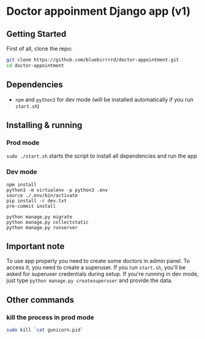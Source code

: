 # Doctor appoinment Django app (v1)


## Getting Started

First of all, clone the repo:

```bash
git clone https://github.com/bluebirrrrd/doctor-appointment.git
cd doctor-appointment
```

## Dependencies
* `npm` and `python3` for dev mode (will be installed automatically if you run `start.sh`)

## Installing & running

### Prod mode
`sudo ./start.sh` starts the script to install all dependencies and run the app

### Dev mode
```
npm install
python3 -m virtualenv -p python3 .env
source ./.env/bin/activate
pip install -r dev.txt
pre-commit install

python manage.py migrate
python manage.py collectstatic
python manage.py runserver
```

## Important note
To use app properly you need to create some doctors in admin panel. To access it, you need to create a superuser.
If you run `start.sh`, you'll be asked for superuser credentials during setup. If you're running in dev mode,
just type `python manage.py createsuperuser` and provide the data.

## Other commands

### kill the process in prod mode
```bash
sudo kill `cat gunicorn.pid`
```
